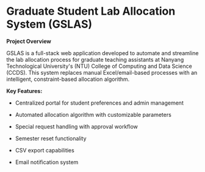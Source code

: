 
# Graduate Student Lab Allocation System (GSLAS)

**Project Overview**

GSLAS is a full-stack web application developed to automate and streamline the lab allocation process for graduate teaching assistants at Nanyang Technological University's (NTU) College of Computing and Data Science (CCDS). This system replaces manual Excel/email-based processes with an intelligent, constraint-based allocation algorithm.

**Key Features:**

- Centralized portal for student preferences and admin management

- Automated allocation algorithm with customizable parameters

- Special request handling with approval workflow

- Semester reset functionality

- CSV export capabilities

- Email notification system
